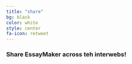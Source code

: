 ```yaml
---
title: "share"
bg: black
color: white
style: center
fa-icon: retweet
---
```


### Share EssayMaker across teh interwebs!

<!-- Go to www.addthis.com/dashboard to customize your tools -->
<div class="addthis_sharing_toolbox"></div>
